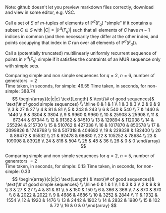 Note: github doesn't let you preview markdown files correctly, download and view in some editor, e.g. VSC.

Call a set of $S$ of $m$-tuples of elements of $\mathbb{P}^d(F_q)$ "simple" if it contains a subset $C \subseteq S$ with $|C| = |\mathbb{P}^d(F_q)|$ such that all elements of $C$ have $m-1$ indices in common (and then necessarily they differ at the other index, and points occupying that index in $C$ run over all elements of $\mathbb{P}^d(F_q)$). 

Call a (potentially truncated) multilinearly uniformly recurrent sequence of points in $\mathbb{P}^d(F_q)$ simple if it satisfies the contraints of an MUR sequence only with simple sets.

Comparing simple and non simple sequences for $q = 2$, $n = 6$, number of generators $= 2$  
Time taken, in seconds, for simple: $46.55$ 
Time taken, in seconds, for non-simple: $388.74$  
$$
\begin{array}{c|c|c}
\text{Length} & \text{\# of good sequences}& \text{\# of good simple sequences} \\ 
\hline
0 & 1 & 1 \\ 
1 & 3 & 3 \\ 
2 & 9 & 9 \\ 
3 & 27 & 27 \\ 
4 & 81 & 81 \\ 
5 & 243 & 243 \\ 
6 & 540 & 540 \\ 
7 & 1440 & 1440 \\ 
8 & 3804 & 3804 \\ 
9 & 9960 & 9960 \\ 
10 & 25908 & 25908 \\ 
11 & 67344 & 67344 \\ 
12 & 91362 & 84510 \\ 
13 & 129894 & 112038 \\ 
14 & 255294 & 215730 \\ 
15 & 510762 & 427338 \\ 
16 & 1017870 & 850578 \\ 
17 & 2099826 & 1749768 \\ 
18 & 507318 & 404682 \\ 
19 & 229338 & 182400 \\ 
20 & 89472 & 65532 \\ 
21 & 92478 & 68880 \\ 
22 & 105252 & 78684 \\ 
23 & 109098 & 83928 \\ 
24 & 816 & 504 \\ 
25 & 48 & 36 \\ 
26 & 0 & 0
\end{array}
$$

Comparing simple and non simple sequences for $q = 2$, $n = 5$, number of generators $= 2$  
Time taken, in seconds, for simple: $0.13$ 
Time taken, in seconds, for non-simple: $0.33$  
$$
\begin{array}{c|c|c}
\text{Length} & \text{\# of good sequences}& \text{\# of good simple sequences} \\ 
\hline
0 & 1 & 1 \\ 
1 & 3 & 3 \\ 
2 & 9 & 9 \\ 
3 & 27 & 27 \\ 
4 & 81 & 81 \\ 
5 & 150 & 150 \\ 
6 & 366 & 366 \\ 
7 & 870 & 870 \\ 
8 & 2022 & 2022 \\ 
9 & 4686 & 4686 \\ 
10 & 3252 & 2844 \\ 
11 & 1932 & 1554 \\ 
12 & 1920 & 1476 \\ 
13 & 2442 & 1902 \\ 
14 & 2832 & 1980 \\ 
15 & 102 & 72 \\ 
16 & 0 & 0
\end{array}
$$